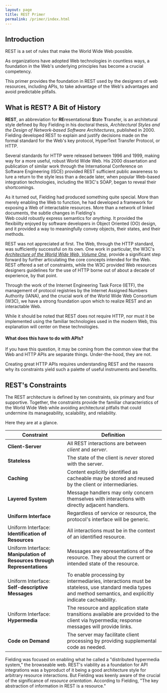 ```yaml
---
layout: page
title: REST Primer
permalink: /primer/index.html
---
```


## Introduction

REST is a set of rules that make the World Wide Web possible.

As organizations have adopted Web technologies in countless ways,
a foundation in the Web's underlying principles has become a crucial
competency.

This primer provides the foundation in REST used by the designers
of web resources, including APIs, to take advantage of the Web's
advantages and avoid predictable pitfalls.

## What is REST?  A Bit of History

**REST**, an abbreviation for **RE**resentational **S**tate **T**ransfer, is 
an architetural style defined by Roy Fielding in his doctoral thesis,
_Architectural Styles and the Design of 
Network-based Software Architectures_, published in 2000.  Fielding developed REST 
to explain and justify decisions made on the formal standard for the 
Web's key protocol, HyperText Transfer Protocol, or HTTP.

Several standards for HTTP were released between 1996 and 1999, making 
way for a more useful, robust World Wide Web.  His 2000 dissertation
and publication of similar work through the International Conference on 
Software Engineering (ISCE) provided REST sufficient public awareness to
lure a return to the style less than a decade later, when popular 
Web-based integration technologies, including the W3C's SOAP, began to
reveal their shortcomings.

As it turned out, Fielding had produced something quite special.
More than merely enabling the Web to function, he had developed a
framework for exposing a Web of interactable resources.  More than
a network of linked documents, the subtle changes in Fielding's  
Web could robustly express semantics for _anything_.  It provided the
flexibiilty enjoyed by software developers in Object Oriented
(OO) design, and it provided a way to meaningfully convey objects,
their states, and their methods.

REST was not appreciated at first.  The Web, through the HTTP standard, 
was sufficiently successful on its own.  One work in
particular, the W3C's
_[Architecture of the World Wide Web, Volume One](https://www.w3.org/TR/webarch/)_,
provide a significant step forward by further articulating the core
concepts intended for the Web.  REST offered a set of constraints,
while the W3C provided Web resources designers guidelines for the use
of HTTP borne out of about a decade of experience, by that point.

Through the work of the Internet Engineering Task Force (IETF), the
management of protocol registries by the Internet Assigned Numbers Authority
(IANA), and the crucial work of the World Wide Web Consortium (W3C), we have
a strong foundation upon which to realize REST and an interactable
Web.

While it should be noted that REST does not require HTTP, nor must it 
be implemented using the familiar technologies used in the modern Web,
this explanation will center on these technologies.

#### What does this have to do with APIs?

If you have this question, it may be coming from the common view that 
the Web and HTTP APIs are separate things.  Under-the-hood, they are not.

Creating great HTTP APIs requires understanding REST and the reasons why its
constraints yield such a palette of useful instruments and benefits. 

## REST's Constraints

The REST architecture is defined by ten constraints, 
six primary and four supportive.  Together, the constraints provide 
the familiar characteristics of the World Wide Web while
avoiding architectural pitfalls that could undermine its manageability,
scalability, and reliability.

Here they are at a glance.

| Constraint                                                               | Definition                                                                                                                                                   |
|--------------------------------------------------------------------------|--------------------------------------------------------------------------------------------------------------------------------------------------------------|
| **Client-Server**                                                        | All REST interactions are between _client_ and _server_.                                                                                                     |
| **Stateless**                                                            | The state of the client is _never_ stored with the server.                                                                                                   |
| **Caching**                                                              | Content explicitly identified as cacheable may be stored and reused by the client or intermediaries.                                                         |
| **Layered System**                                                       | Message handlers may only concern themselves with interactions with directly adjacent handlers.                                                              |
| **Uniform Interface**                                                    | Regardless of service or resource, the protocol's interface will be generic.                                                                                 |
| Uniform Interface:<br /> **Identification of Resources**                       | All interactions must be in the context of an identified resource.                                                                                            |
| Uniform Interface:<br /> **Manipulation of Resources through Representations** | Messages are representations of the resource.  They about the current or intended state of the resource.                                                     |
| Uniform Interface:<br /> **Self-descriptive Messages**                         | To enable processing by intermediaries, interactions must be stateless, use standard media types and method semantics, and explicitly indicate cacheability. |    
| Uniform Interface:<br /> **Hypermedia**                                        | The resource and application state transitions available are provided to the client via hypermedia; response messages will provide links.                    |
| **Code on Demand**                                                       | The server may facilitate client processing by providing supplemental code as needed.                                                                        | 

Fielding was focused on enabling what he called a "distributed 
hypermedia system," the browseable web. REST's viability as a 
foundation for API integrations was a byproduct of it being
a good architecture style for arbitrary resource 
interactions.  But Fielding was keenly aware of the crucial
of the significance of _resource orientation_.  According to
Fielding, "The key abstraction of information in REST is a 
resource."  

